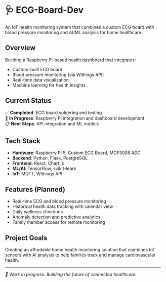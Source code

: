 # 🩺 ECG-Board-Dev

An IoT health monitoring system that combines a custom ECG board with blood pressure monitoring and AI/ML analysis for home healthcare.

## Overview

Building a Raspberry Pi-based health dashboard that integrates:
- Custom-built ECG board
- Blood pressure monitoring (via Withings API)  
- Real-time data visualization
- Machine learning for health insights

## Current Status

✅ **Completed**: ECG board soldering and testing  
🔄 **In Progress**: Raspberry Pi integration and dashboard development  
📋 **Next Steps**: API integration and ML models

## Tech Stack

- **Hardware**: Raspberry Pi 5, Custom ECG Board, MCP3008 ADC
- **Backend**: Python, Flask, PostgreSQL
- **Frontend**: React, Chart.js
- **ML/AI**: TensorFlow, scikit-learn 
- **IoT**: MQTT, Withings API

## Features (Planned)

- Real-time ECG and blood pressure monitoring
- Historical health data tracking with calendar view
- Daily wellness check-ins
- Anomaly detection and predictive analytics
- Family member access for remote monitoring

## Project Goals

Creating an affordable home health monitoring solution that combines IoT sensors with AI analysis to help families track and manage cardiovascular health.

---

*🚀 Work in progress. Building the future of connected healthcare.*
